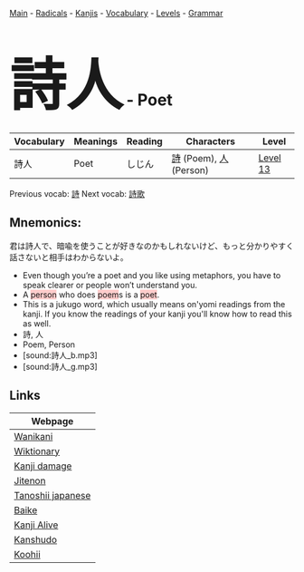 <style> bigfont {font-size: 100px}</style>
[Main](../README.md) -
[Radicals](../radicals.md) -
[Kanjis](../kanjis.md) -
[Vocabulary](../vocabulary.md) -
[Levels](../levels.md) -
[Grammar](../grammar.md)
# <bigfont> 詩人</bigfont> - Poet 

| Vocabulary | Meanings | Reading | Characters | Level |
| --- | --- | --- | --- | --- |
| 詩人 | Poet | しじん |  [詩](../kanjis/詩.md) (Poem), [人](../kanjis/人.md) (Person) | [Level 13](../levels/wk_level13.md) |

Previous vocab: [詩](詩.md) Next vocab: [詩歌](詩歌.md) 

## Mnemonics:
君は詩人で、暗喩を使うことが好きなのかもしれないけど、もっと分かりやすく話さないと相手はわからないよ。
* Even though you’re a poet and you like using metaphors, you have to speak clearer or people won’t understand you.
* A <span style="background-color:#ffcccb"> person</span> who does <span style="background-color:#ffcccb"> poem</span>s is a <span style="background-color:#ffcccb"> poet</span>.
* This is a jukugo word, which usually means on'yomi readings from the kanji. If you know the readings of your kanji you'll know how to read this as well.
* 詩, 人
* Poem, Person
* [sound:詩人_b.mp3]
* [sound:詩人_g.mp3]


## Links 

| Webpage |
| --- |
| [Wanikani          ](https://www.wanikani.com/kanji/詩人) |
| [Wiktionary        ](https://en.wiktionary.org/wiki/詩人) |
| [Kanji damage      ](http://www.kanjidamage.com/kanji/search?utf8=✓&q=詩人) |
| [Jitenon           ](https://jitenon.com/kanji/詩人) |
| [Tanoshii japanese ](https://www.tanoshiijapanese.com/dictionary/kanji.cfm?k=詩人) |
| [Baike             ](https://baike.baidu.com/item/詩人) |
| [Kanji Alive       ](https://app.kanjialive.com/詩人) |
| [Kanshudo          ](https://www.kanshudo.com/searchmn?q=詩人) |
| [Koohii            ](https://kanji.koohii.com/study/kanji/詩人) |

